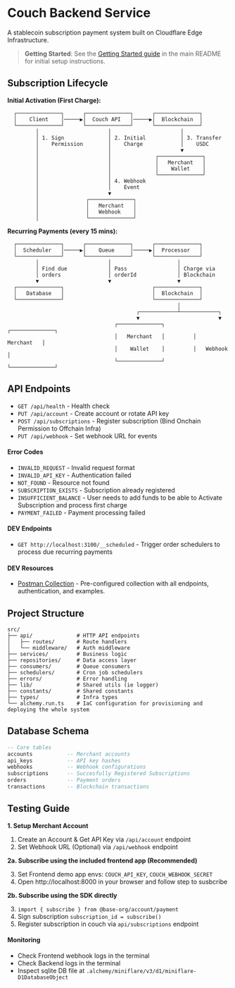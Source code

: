 # Couch Backend Service

A stablecoin subscription payment system built on Cloudflare Edge Infrastructure.

> **Getting Started**: See the [Getting Started guide](../../README.md#getting-started) in the main README for initial setup instructions.

## Subscription Lifecycle

**Initial Activation (First Charge):**

```
  ┌──────────────┐      ┌──────────────┐      ┌──────────────┐
  │    Client    │─────▶│  Couch API   │─────▶│  Blockchain  │
  └──────────────┘      └──────────────┘      └──────────────┘
         │                      │                      │
         │ 1. Sign              │ 2. Initial           │ 3. Transfer
         │    Permission        │    Charge            │    USDC
         │                      │                      ▼
         │                      │              ┌──────────────┐
         │                      │              │   Merchant   │
         │                      │              │    Wallet    │
         │                      │              └──────────────┘
         │                      │ 4. Webhook
         │                      │    Event
         │                      ▼
         │               ┌──────────────┐
         │               │   Merchant   │
         │               │   Webhook    │
         │               └──────────────┘
```

**Recurring Payments (every 15 mins):**

```
  ┌──────────────┐      ┌──────────────┐      ┌──────────────┐
  │  Scheduler   │─────▶│    Queue     │─────▶│  Processor   │
  └──────────────┘      └──────────────┘      └──────────────┘
         │                      │                     │
         │ Find due             │ Pass                │ Charge via
         │ orders               │ orderId             │ Blockchain
         ▼                      ▼                     ▼
  ┌──────────────┐                            ┌──────────────┐
  │   Database   │                            │  Blockchain  │
  └──────────────┘                            └──────────────┘
                                                      │
                                         ┌────────────┴────────────┐
                                         ▼                         ▼
                                  ┌──────────────┐         ┌──────────────┐
                                  │   Merchant   │         │   Merchant   │
                                  │    Wallet    │         │   Webhook    │
                                  └──────────────┘         └──────────────┘
```

## API Endpoints

- `GET /api/health` - Health check
- `PUT /api/account` - Create account or rotate API key
- `POST /api/subscriptions` - Register subscription (Bind Onchain Permission to Offchain Infra)
- `PUT /api/webhook` - Set webhook URL for events

#### Error Codes

- `INVALID_REQUEST` - Invalid request format
- `INVALID_API_KEY` - Authentication failed
- `NOT_FOUND` - Resource not found
- `SUBSCRIPTION_EXISTS` - Subscription already registered
- `INSUFFICIENT_BALANCE` - User needs to add funds to be able to Activate Subscription and process first charge
- `PAYMENT_FAILED` - Payment processing failed

#### DEV Endpoints

- `GET http://localhost:3100/__scheduled` - Trigger order schedulers to process due recurring payments

#### DEV Resources

- [Postman Collection](./src/api/postman/collection.json) - Pre-configured collection with all endpoints, authentication, and examples.


## Project Structure

```
src/
├── api/              # HTTP API endpoints
│   ├── routes/       # Route handlers
│   └── middleware/   # Auth middleware
├── services/         # Business logic
├── repositories/     # Data access layer
├── consumers/        # Queue consumers
├── schedulers/       # Cron job schedulers
├── errors/           # Error handling
├── lib/              # Shared utils (ie logger)
├── constants/        # Shared constants
├── types/            # Infra types
└── alchemy.run.ts    # IaC configuration for provisioning and deploying the whole system
```

## Database Schema

```sql
-- Core tables
accounts           -- Merchant accounts
api_keys           -- API key hashes
webhooks           -- Webhook configurations
subscriptions      -- Succesfully Registered Subscriptions
orders             -- Payment orders
transactions       -- Blockchain transactions
```


## Testing Guide

**1. Setup Merchant Account**
  
1. Create an Account & Get API Key via `/api/account` endpoint
2. Set Webhook URL (Optional) via `/api/webhook` endpoint

**2a. Subscribe using the included frontend app (Recommended)**

3. Set Frontend demo app envs: `COUCH_API_KEY`, `COUCH_WEBHOOK_SECRET`
4. Open http://localhost:8000 in your browser and follow step to susbcribe 

**2b. Subscribe using the SDK directly**

3. `import { subscribe } from @base-org/account/payment`
4. Sign subscription `subscription_id = subscribe()`
5. Register subscription in couch via `api/subscriptions` endpoint

#### Monitoring
- Check Frontend webhook logs in the terminal
- Check Backend logs in the terminal
- Inspect sqlite DB file at `.alchemy/miniflare/v3/d1/miniflare-D1DatabaseObject`
